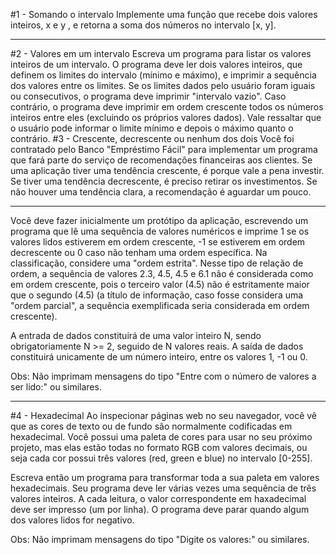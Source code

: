 #1 - Somando o intervalo
 Implemente uma função que recebe dois valores inteiros, x e y , e retorna a soma dos números no intervalo [x, y].
***
#2 - Valores em um intervalo 
Escreva um programa para listar os valores inteiros de um intervalo. O programa deve ler dois valores inteiros, que definem os limites do intervalo (mínimo e máximo), e imprimir a sequência dos valores entre os limites. Se os limites dados pelo usuário foram iguais ou consecutivos, o programa deve imprimir "intervalo vazio". Caso contrário, o programa deve imprimir em ordem crescente todos os números inteiros entre eles (excluindo os próprios valores dados). Vale ressaltar que o usuário pode informar o limite mínimo e depois o máximo quanto o contrário.
#3 - Crescente, decrescente ou nenhum dos dois
Você foi contratado pelo Banco "Empréstimo Fácil" para implementar um programa que fará parte do serviço de recomendações financeiras aos clientes. Se uma aplicação tiver uma tendência crescente, é porque vale a pena investir. Se tiver uma tendência decrescente, é preciso retirar os investimentos. Se não houver uma tendência clara, a recomendação é aguardar um pouco.
***
Você deve fazer inicialmente um protótipo da aplicação, escrevendo um programa que lê uma sequência de valores numéricos e imprime 1 se os valores lidos estiverem em ordem crescente, -1 se estiverem em ordem decrescente ou 0 caso não tenham uma ordem específica. Na classificação, considere uma "ordem estrita". Nesse tipo de relação de ordem, a sequência de valores 2.3, 4.5, 4.5 e 6.1 não é considerada como em ordem crescente, pois o terceiro valor (4.5) não é estritamente maior que o segundo (4.5) (a título de informação, caso fosse considera uma "ordem parcial", a sequência exemplificada seria considerada em ordem crescente).

A entrada de dados constituirá de uma valor inteiro N, sendo obrigatoriamente N >= 2, seguido de N valores reais. A saída de dados constituirá unicamente de um número inteiro, entre os valores 1, -1 ou 0.

Obs: Não imprimam mensagens do tipo "Entre com o número de valores a ser lido:" ou similares.
***
#4 - Hexadecimal
Ao inspecionar páginas web no seu navegador, você vê que as cores de texto ou de fundo são normalmente codificadas em hexadecimal. Você possui uma paleta de cores para usar no seu próximo projeto, mas elas estão todas no formato RGB com valores decimais, ou seja cada cor possui três valores (red, green e blue) no intervalo [0-255].

Escreva então um programa para transformar toda a sua paleta em valores hexadecimais. Seu programa deve ler várias vezes uma sequência de três valores inteiros. A cada leitura, o valor correspondente em haxadecimal deve ser impresso (um por linha). O programa deve parar quando algum dos valores lidos for negativo.

Obs: Não imprimam mensagens do tipo "Digite os valores:" ou similares.